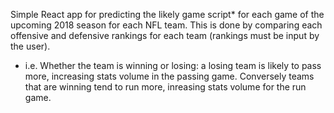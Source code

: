 Simple React app for predicting the likely game script* for each game of the upcoming 2018 season for each NFL team. This is done by comparing each offensive and defensive rankings for each team (rankings must be input by the user). 


* i.e. Whether the team is winning or losing: a losing team is likely to pass more, increasing stats volume in the passing game. Conversely teams that are winning tend to run more, inreasing stats volume for the run game.
